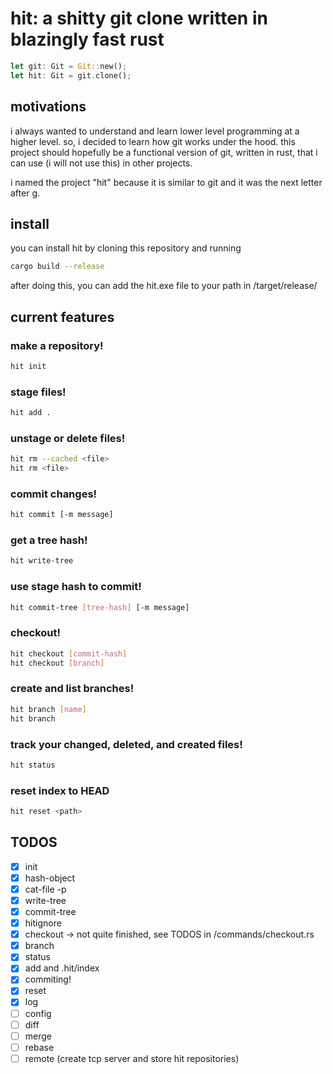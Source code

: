 # hit: a shitty git clone written in blazingly fast rust

```rust
let git: Git = Git::new();
let hit: Git = git.clone();
```

## motivations

i always wanted to understand and learn lower level programming at a higher level. so, i decided to learn how git works under the hood. this project should hopefully be a functional version of git, written in rust, that i can use (i will not use this) in other projects.

i named the project "hit" because it is similar to git and it was the next letter after g.

## install

you can install hit by cloning this repository and running 

```bash
cargo build --release
```

after doing this, you can add the hit.exe file to your path in /target/release/

## current features

### make a repository!

```bash
hit init
```

### stage files!

```bash
hit add .
```

### unstage or delete files!

```bash
hit rm --cached <file>
hit rm <file>
```

### commit changes!

```bash
hit commit [-m message]
```

### get a tree hash!

```bash
hit write-tree
```

### use stage hash to commit!

```bash
hit commit-tree [tree-hash] [-m message]
```

### checkout!

```bash
hit checkout [commit-hash]
hit checkout [branch]
```

### create and list branches!

```bash
hit branch [name]
hit branch
```

### track your changed, deleted, and created files!

```bash
hit status
```

### reset index to HEAD

```bash
hit reset <path>
```

## TODOS

- [x] init
- [x] hash-object
- [x] cat-file -p
- [x] write-tree
- [x] commit-tree
- [x] hitignore
- [x] checkout -> not quite finished, see TODOS in /commands/checkout.rs
- [x] branch
- [x] status
- [x] add and .hit/index
- [x] commiting!
- [x] reset
- [x] log
- [ ] config
- [ ] diff
- [ ] merge
- [ ] rebase
- [ ] remote (create tcp server and store hit repositories)